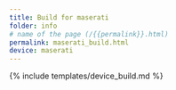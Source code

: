 ```yaml
---
title: Build for maserati
folder: info
# name of the page (/{{permalink}}.html)
permalink: maserati_build.html
device: maserati
---
```

{% include templates/device_build.md %}
